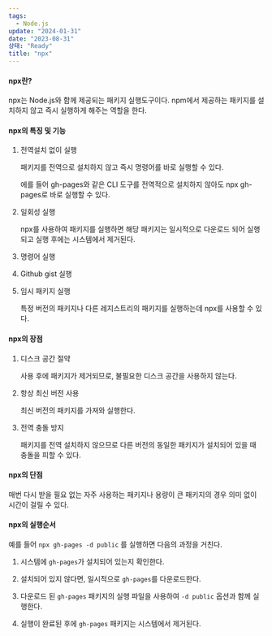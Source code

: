 ```yaml
---
tags:
  - Node.js
update: "2024-01-31"
date: "2023-08-31"
상태: "Ready"
title: "npx"
---
```

#### npx란?

npx는 Node.js와 함께 제공되는 패키지 실행도구이다.  npm에서 제공하는 패키지를 설치하지 않고 즉시 실행하게 해주는 역할을 한다. 

#### npx의 특징 및 기능

1. 전역설치 없이 실행

    패키지를 전역으로 설치하지 않고 즉시 명령어를 바로 실행할 수 있다.

    에를 들어  gh-pages와 같은 CLI 도구를 전역적으로 설치하지 않아도 npx gh-pages로 바로 실행할 수 있다.

1. 일회성 실행

    npx를 사용하여 패키지를 실행하면 해당 패키지는 일시적으로 다운로드 되어 실행되고 실행 후에는 시스템에서 제거된다. 

1. 명령어 실행

1. Github gist 실행

1. 임시 패키지 실행

    특정 버전의 패키지나 다른 레지스트리의 패키지를 실행하는데 npx를 사용할 수 있다. 

#### npx의 장점

1. 디스크 공간 절약

    사용 후에 패키지가 제거되므로, 불필요한 디스크 공간을 사용하지 않는다. 

1. 항상 최신 버전 사용

    최신 버전의 패키지를 가져와 실행한다. 

1. 전역 충돌 방지

    패키지를 전역 설치하지 않으므로 다른 버전의 동일한 패키지가 설치되어 있을 때 충돌을 피할 수 있다. 

#### npx의 단점

매번 다시 받을 필요 없는 자주 사용하는 패키지나 용량이 큰 패키지의 경우 의미 없이 시간이 걸릴 수 있다. 

#### npx의 실행순서

예를 들어 `npx gh-pages -d public` 를 실행하면 다음의 과정을 거친다. 

1. 시스템에 `gh-pages`가 설치되어 있는지 확인한다. 

1. 설치되어 있지 않다면, 일시적으로 `gh-pages`를 다운로드한다. 

1. 다운로드 된 `gh-pages` 패키지의 실행 파일을 사용하여 `-d public` 옵션과 함께 실행한다. 

1. 실행이 완료된 후에 `gh-pages` 패키지는 시스템에서 제거된다. 



